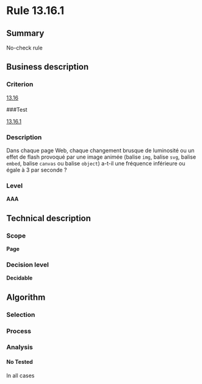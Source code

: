 # Rule 13.16.1

## Summary

No-check rule

## Business description

### Criterion

[13.16](http://references.modernisation.gouv.fr/sites/default/files/RGAA3_RC2-1/referentiel_technique.htm#crit-13-16)

###Test

[13.16.1](http://references.modernisation.gouv.fr/sites/default/files/RGAA3_RC2-1/referentiel_technique.htm#test-13-16-1)

### Description

Dans chaque page Web, chaque changement brusque de luminosit&eacute; ou un effet de flash provoqu&eacute; par une image anim&eacute;e (balise `img`, balise `svg`, balise `embed`, balise `canvas` ou balise `object`) a-t-il une fr&eacute;quence inf&eacute;rieure ou &eacute;gale &agrave; 3 par seconde ?

### Level

**AAA**

## Technical description

### Scope

**Page**

### Decision level

**Decidable**

## Algorithm

### Selection

### Process

### Analysis

#### No Tested 

In all cases




